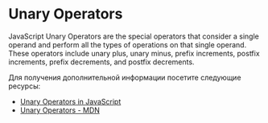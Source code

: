 # Unary Operators

JavaScript Unary Operators are the special operators that consider a single operand and perform all the types of operations on that single operand. These operators include unary plus, unary minus, prefix increments, postfix increments, prefix decrements, and postfix decrements.

Для получения дополнительной информации посетите следующие ресурсы:

- [Unary Operators in JavaScript](https://www.educba.com/unary-operators-in-javascript/)
- [Unary Operators - MDN](https://developer.mozilla.org/en-US/docs/Web/JavaScript/Reference/Operators#unary_operators)

